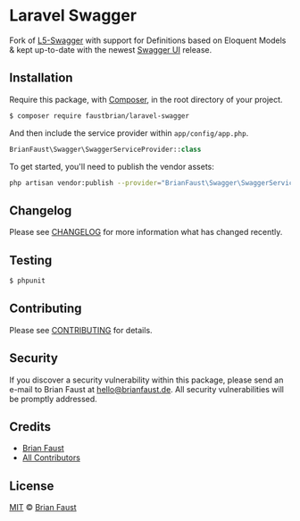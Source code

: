 # Laravel Swagger

Fork of [L5-Swagger](https://github.com/DarkaOnLine/L5-Swagger) with support for Definitions based on Eloquent Models & kept up-to-date with the newest [Swagger UI](https://github.com/swagger-api/swagger-ui) release.

## Installation

Require this package, with [Composer](https://getcomposer.org/), in the root directory of your project.

``` bash
$ composer require faustbrian/laravel-swagger
```

And then include the service provider within `app/config/app.php`.

``` php
BrianFaust\Swagger\SwaggerServiceProvider::class
```

To get started, you'll need to publish the vendor assets:

```bash
php artisan vendor:publish --provider="BrianFaust\Swagger\SwaggerServiceProvider"
```

## Changelog

Please see [CHANGELOG](CHANGELOG.md) for more information what has changed recently.

## Testing

``` bash
$ phpunit
```

## Contributing

Please see [CONTRIBUTING](CONTRIBUTING.md) for details.

## Security

If you discover a security vulnerability within this package, please send an e-mail to Brian Faust at hello@brianfaust.de. All security vulnerabilities will be promptly addressed.

## Credits

- [Brian Faust](https://github.com/faustbrian)
- [All Contributors](../../contributors)

## License

[MIT](LICENSE) © [Brian Faust](https://brianfaust.de)
